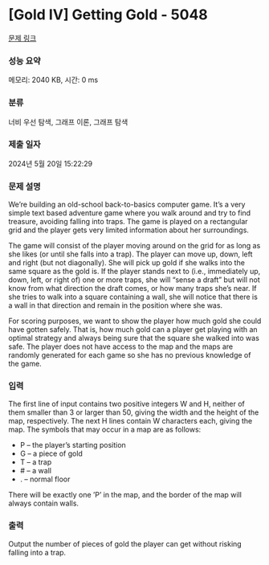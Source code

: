 # [Gold IV] Getting Gold - 5048 

[문제 링크](https://www.acmicpc.net/problem/5048) 

### 성능 요약

메모리: 2040 KB, 시간: 0 ms

### 분류

너비 우선 탐색, 그래프 이론, 그래프 탐색

### 제출 일자

2024년 5월 20일 15:22:29

### 문제 설명

<p>We’re building an old-school back-to-basics computer game. It’s a very simple text based adventure game where you walk around and try to find treasure, avoiding falling into traps. The game is played on a rectangular grid and the player gets very limited information about her surroundings.</p>

<p>The game will consist of the player moving around on the grid for as long as she likes (or until she falls into a trap). The player can move up, down, left and right (but not diagonally). She will pick up gold if she walks into the same square as the gold is. If the player stands next to (i.e., immediately up, down, left, or right of) one or more traps, she will “sense a draft” but will not know from what direction the draft comes, or how many traps she’s near. If she tries to walk into a square containing a wall, she will notice that there is a wall in that direction and remain in the position where she was.</p>

<p>For scoring purposes, we want to show the player how much gold she could have gotten safely. That is, how much gold can a player get playing with an optimal strategy and always being sure that the square she walked into was safe. The player does not have access to the map and the maps are randomly generated for each game so she has no previous knowledge of the game.</p>

### 입력 

 <p>The first line of input contains two positive integers W and H, neither of them smaller than 3 or larger than 50, giving the width and the height of the map, respectively. The next H lines contain W characters each, giving the map. The symbols that may occur in a map are as follows:</p>

<ul>
	<li>P – the player’s starting position </li>
	<li>G – a piece of gold</li>
	<li>T – a trap</li>
	<li># – a wall</li>
	<li>. – normal floor</li>
</ul>

<p>There will be exactly one ’P’ in the map, and the border of the map will always contain walls.</p>

### 출력 

 <p>Output the number of pieces of gold the player can get without risking falling into a trap.</p>

